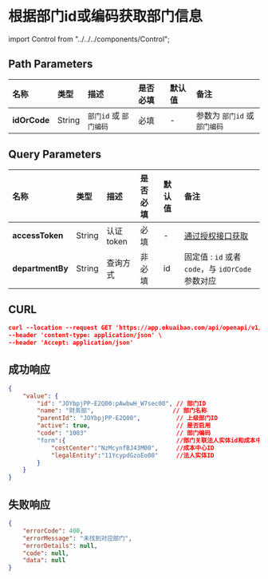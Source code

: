 # 根据部门id或编码获取部门信息

import Control from "../../../components/Control";

<Control
method="GET"
url="/api/openapi/v1/departments/$`idOrCode`"
/>

## Path Parameters

| 名称 | 类型 | 描述 | 是否必填 | 默认值 | 备注 |
| :--- | :--- | :--- | :--- |:--- | :--- |
| **idOrCode** | String | `部门id` 或 `部门编码`| 必填 | - | 参数为 `部门id` 或 `部门编码` | 

## Query Parameters

| 名称 | 类型 | 描述 | 是否必填 | 默认值 | 备注 |
| :--- | :--- | :--- | :--- |:--- | :--- |
| **accessToken**  | String | 认证token  | 必填   | -  | [通过授权接口获取](/docs/open-api/getting-started/auth) |
| **departmentBy** | String | 查询方式    | 非必填 | id | 固定值 : `id` 或者 `code`，与 `idOrCode` 参数对应 |

## CURL
```json
curl --location --request GET 'https://app.ekuaibao.com/api/openapi/v1/departments/$JOYbpjPP-E2Q00:pAwbwH_W7sec00?accessToken=z0wbwXPo6sf400&departmentBy=id' \
--header 'content-type: application/json' \
--header 'Accept: application/json'
```

## 成功响应
```json
{
    "value": {
        "id": "JOYbpjPP-E2Q00:pAwbwH_W7sec00", // 部门ID
        "name": "财务部",                      // 部门名称
        "parentId": "JOYbpjPP-E2Q00",          // 上级部门ID
        "active": true,                        // 是否启用
        "code": "1003"                         // 部门编码
        "form":{                               //部门关联法人实体id和成本中心id
            "costCenter":"NzMcynfBJ43M00",     //成本中心ID
            "legalEntity":"11YcypdGzoEo00"     //法人实体ID
        }
    }
}
```

## 失败响应
```json
{
    "errorCode": 400,
    "errorMessage": "未找到对应部门",
    "errorDetails": null,
    "code": null,
    "data": null
}
```

